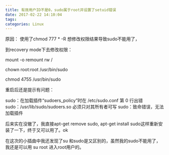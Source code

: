 ```yaml
---
title: 有效用户ID不是0，sudo属于root并设置了setuid错误
date: 2017-02-22 14:10:04
tags:
categories: Linux
---
```

原因： 使用了chmod 777 * -R 想修改权限结果导致sudo不能用了，
<!--more-->

到recovery mode下去修改权限：

mount -o remount rw /

chown root:root /usr/bin/sudo

chmod 4755 /usr/bin/sudo

重启后还是提示有问题：

sudo：在加载插件“sudoers_policy”时在 /etc/sudo.conf 第 0 行出错
sudo：/usr/lib/sudo/sudoers.so 必须只对其所有者可写
sudo：致命错误，无法加载插件



后来实在没辙了，我直接apt-get remove sudo, apt-get install sudo这样重新安装了一下，终于又可以用了。ok



在这次的小插曲中我还发现了su 和sudo是又区别的，虽然我的sudo不能用了，我还是可以用 su root 进入root用户的。
